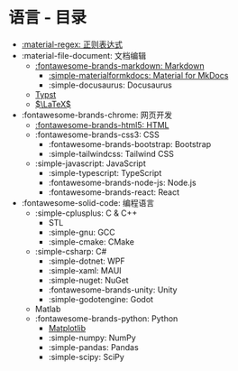 # 语言 - 目录

- [:material-regex: 正则表达式](regex.md)
- :material-file-document: 文档编辑
  - [:fontawesome-brands-markdown: Markdown](doc/markdown/index.md)
    - [:simple-materialformkdocs: Material for MkDocs](doc/markdown/mkdocsmaterial.md)
    - :simple-docusaurus: Docusaurus
  - [Typst](doc/typst.md)
  - [$\LaTeX$](doc/latex/index.md)
- :fontawesome-brands-chrome: 网页开发
  - [:fontawesome-brands-html5: HTML](web/html/index.md)
  - :fontawesome-brands-css3: CSS
    - :fontawesome-brands-bootstrap: Bootstrap
    - :simple-tailwindcss: Tailwind CSS
  - :simple-javascript: JavaScript
    - :simple-typescript: TypeScript
    - :fontawesome-brands-node-js: Node.js
    - :fontawesome-brands-react: React
- :fontawesome-solid-code: 编程语言
  - :simple-cplusplus: C & C++
    - STL
    - :simple-gnu: GCC
    - :simple-cmake: CMake
  - :simple-csharp: C#
    - :simple-dotnet: WPF
    - :simple-xaml: MAUI
    - :simple-nuget: NuGet
    - :fontawesome-brands-unity: Unity
    - :simple-godotengine: Godot
  - Matlab
  - :fontawesome-brands-python: Python
    - [Matplotlib](code/python/matplotlib.md)
    - :simple-numpy: NumPy
    - :simple-pandas: Pandas
    - :simple-scipy: SciPy
